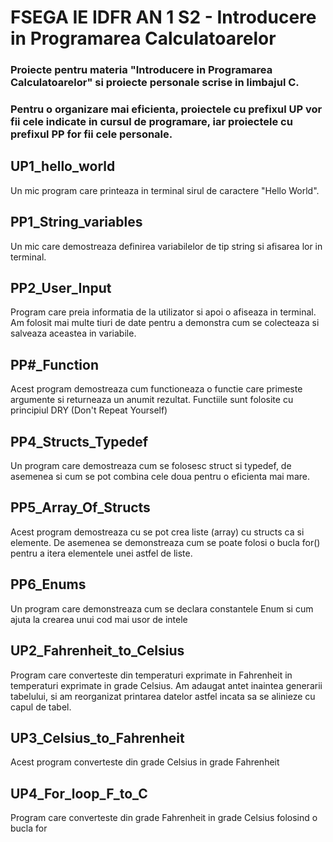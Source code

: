 # FSEGA IE IDFR AN 1 S2 - Introducere in Programarea Calculatoarelor #

### Proiecte pentru materia "Introducere in Programarea Calculatoarelor" si proiecte personale scrise in limbajul C. ###
### Pentru o organizare mai eficienta, proiectele cu prefixul **UP** vor fii cele indicate in cursul de programare, iar proiectele cu prefixul **PP** for fii  cele personale. ###

## UP1_hello_world ##
Un mic program care printeaza in terminal sirul de caractere "Hello World".


## PP1_String_variables ##
Un mic care demostreaza definirea variabilelor de tip string si afisarea lor in terminal.

## PP2_User_Input ##
Program care preia informatia de la utilizator si apoi o afiseaza in terminal.
Am folosit mai multe tiuri de date pentru a demonstra cum se colecteaza si salveaza aceastea in variabile.

## PP#_Function ##
Acest program demostreaza cum functioneaza o functie care primeste argumente si returneaza un anumit rezultat.
Functiile sunt folosite cu principiul DRY (Don't Repeat Yourself)

## PP4_Structs_Typedef ##
Un program care demostreaza cum se folosesc struct si typedef, de asemenea si cum se pot combina cele doua pentru o eficienta mai mare.

## PP5_Array_Of_Structs ##
Acest program demostreaza cu se pot crea liste (array) cu structs ca si elemente.
De asemenea se demonstreaza cum se poate folosi o bucla for() pentru a itera elementele unei astfel de liste.

## PP6_Enums ##
Un program care demonstreaza cum se declara constantele Enum si cum ajuta la crearea unui cod mai usor de intele

## UP2_Fahrenheit_to_Celsius ##
Program care converteste din temperaturi exprimate in Fahrenheit in temperaturi exprimate in grade Celsius.
Am adaugat antet inaintea generarii tabelului, si am reorganizat printarea datelor astfel incata sa se alinieze cu capul de tabel.

## UP3_Celsius_to_Fahrenheit ##
Acest program converteste din grade Celsius in grade Fahrenheit

## UP4_For_loop_F_to_C ##
Program care converteste din grade Fahrenheit in grade Celsius folosind o bucla for
